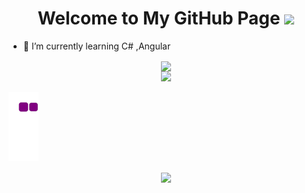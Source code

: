<h1 align="center">
  Welcome to My GitHub Page
  <img src="https://media.giphy.com/media/3o6gDPE1Oz2PxecruM/giphy.gif" width="28">
</h1>

- 🌱 I’m currently learning C# ,Angular

<div align="center">
<a href="https://github.com/mervekrblt/github-profile-views-counter">
    <img align="center" src="https://komarev.com/ghpvc/?username=mervekrblt&color=f75c7e">
</a>
</div>

<div align="center">
<img src=![giphy](https://user-images.githubusercontent.com/73352461/150208815-8b3bb038-a50c-4cbb-907d-412a30962d8b.gif)>
</div>



![snake gif](https://github.com/GizemElvngc/GizemElvngc/blob/output/github-contribution-grid-snake.gif)

<div align="center">
<a href="https://github.com/anuraghazra/github-readme-stats">
  <img align="center" src="https://github-readme-stats.vercel.app/api/top-langs/?username=mervekrblt&layout=compact&theme=radical" />
</a>
</div>
